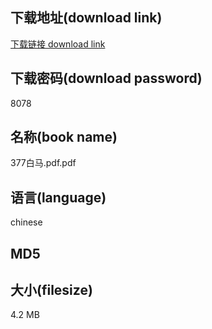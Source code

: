 ## 下载地址(download link)
[下载链接 download link](https://voluble-croquembouche-d321dc.netlify.app/?s=377%E7%99%BD%E9%A9%AC.pdf)

## 下载密码(download password)
8078

## 名称(book name)
377白马.pdf.pdf

## 语言(language)
chinese

## MD5


## 大小(filesize)
4.2 MB
